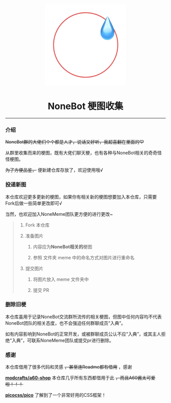 <div align=center>
    <img width="255" height="255" src="static/favicon.png"/>
</div>

<center><h1> NoneBot 梗图收集 </h1></center>

* * *

### 介绍

~~NoneBot群的大佬们个个都是人才，说话又好听，我超喜翻在里面的♡~~

从群里收集而来的梗图，既有大佬们聊天梗，也有各种与NoneBot相关的奇奇怪怪梗图。

~~为了方便品鉴，~~ 便新建仓库存放了，欢迎使用哦√

### 投递新图

本仓库欢迎更多更新的梗图，如果你有相关新的梗图想要加入本仓库，只需要Fork后做一些简单更改即可√

当然，也欢迎加入NoneMeme团队更方便的进行更改~

> 1. Fork 本仓库
> 
> 2. 准备图片
>    
>    1. 内容应为**NoneBot相关的**梗图
>    
>    2. 参照 文件夹 meme 中的命名方式对图片进行重命名
> 
> 3. 提交图片
>    
>    1. 将图片放入 meme 文件夹中
>    
>    2. 提交 PR

### 删除旧梗

本仓库虽用于记录NoneBot交流群所流传的相关梗图，但图中任何内容均不代表NoneBot团队的相关态度，也不会强迫任何群聊成员“入典”。

如有内容影响到NoneBot的正常开发，或被群聊成员公认不应“入典”，或其主人拒绝“入典”，可联系NoneMeme团队或提交pr进行删除。

### 感谢

本仓库借用了很多代码和灵感 ~~，甚至连Readme都有借用~~ ，感谢

**[modcrafts/a60-shop](https://github.com/modcrafts/a60-shop)** 本仓库几乎所有东西都借用于此 ~~，而且A60酱太可爱啦！！！~~ 

**[picocss/pico](https://github.com/picocss/pico/tree/f9e97c0bf430df8fa3f730eb6a6e84f63d4a9b0c)** 了解到了一个非常好用的CSS框架！

